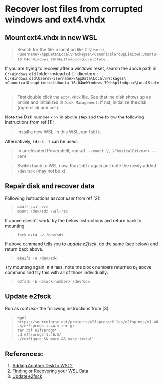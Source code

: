 # Recover lost files from corrupted windows and ext4.vhdx

## Mount ext4.vhdx in new WSL

> Search for the file in location like `C:\Users\<username>\AppData\Local\Packages\<CanonicalGroupLimited.Ubuntu-16.04onWindows_79rhkp1fndgsc>\LocalState` .<br>
>
 If you are trying to recover after a windows reset, search the above path in `C:\Windows.old` folder instead of `C:` directory :<br>`C:\Windows.old\Users\<username>\AppData\Local\Packages\<CanonicalGroupLimited.Ubuntu-16.04onWindows_79rhkp1fndgsc>\LocalState` .

> First double click the `ext4.vhdx` file. See that the disk shows up as online and initialized in `Disk Management`. If not, initialize the disk (right-click and see).

Note the Disk number \<n\> in above step and the follow the following instructions from ref [1]:

> Install a new WSL. In this WSL, run `lsblk`.

Alternatively, `fdisk -l` can be used.

> In an elevated Powershell, run `wsl --mount \\.\PhysicalDrive<n> --bare`.

> Switch back to WSL now. Run `lsblk` again and note the newly added `/dev/sdx` (may not be x).


## Repair disk and recover data

Following instructions as _root user_ from ref [2]:

> `mkdir /wsl-rec`<br>
  `mount /dev/sdx /wsl-rec`

If above doesn't work, try the below instructions and return back to mounting.

> `fsck.ext4 -v /dev/sdx`

If above command tells you to _update e2fsck_, do the same (see below) and return back above.

> `mke2fs -n /dev/sdx`

Try mounting again. If it fails, note the block numbers returned by above command and try this with all of those individually:

> `e2fsck -b <block-number> /dev/sdx`

## Update e2fsck

Run as _root user_ the following instructions from [3]:

> `wget https://sourceforge.net/projects/e2fsprogs/files/e2fsprogs/v1.46.5/e2fsprogs-1.46.5.tar.gz`<br>
  `tar xzf e2fsprogs*`<br>
  `cd e2fsprogs-1.46.5/`<br>
  `./configure && make && make install`


## References:

1. [Adding Another Disk to WSL2](https://joeferguson.me/adding-another-disk-to-wsl2/)
2. [Finding or Recovering your WSL Data](https://christopherkibble.com/posts/wsl-vhdx-recovery/)
3. [Update e2fsck](https://askubuntu.com/questions/747656/after-a-power-failure-unable-to-mount-the-drive-get-a-newer-version-of-e2fsck)